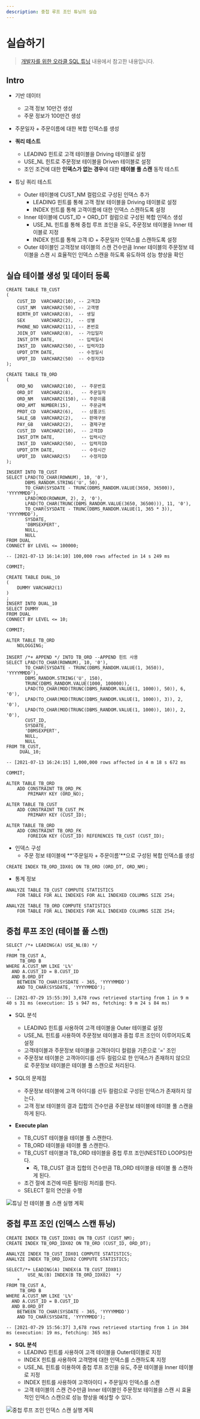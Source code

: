 ```yaml
---
description: 중첩 루프 조인 튜닝의 실습
---
```


# 실습하기

> [개발자를 위한 오라클 SQL 튜닝](https://www.hanbit.co.kr/store/books/look.php?p_code=E9267570814) 내용에서 참고한 내용입니다.

## Intro

- 기반 데이터
	- 고객 정보 10만건 생성
	- 주문 정보가 100만건 생성

- 주문일자 + 주문이름에 대한 복합 인덱스를 생성

- **쿼리 테스트**
	- LEADING 힌트로 고객 테이블을 Driving 테이블로 설정
	- USE_NL 힌트로 주문정보 테이블을 Driven 테이블로 설정
	- 조인 조건에 대한 **인덱스가 없는 경우**에 대한 **테이블 풀 스캔** 동작 테스트

- 튜닝 쿼리 테스트
	- Outer 테이블에 CUST_NM 컬럼으로 구성된 인덱스 추가
		- LEADING 힌트를 통해 고객 정보 테이블을 Driving 테이블로 설정
		- INDEX 힌트를 통해 고객이름에 대한 인덱스 스캔하도록 설정
	- Inner 테이블에 CUST_ID + ORD_DT 컬럼으로 구성된 복합 인덱스 생성
		- USE_NL 힌트를 통해 중첩 루프 조인을 유도, 주문정보 테이블을 Inner 테이블로 지정
		- INDEX 힌트를 통해 고객 ID + 주문일자 인덱스를 스캔하도록 설정
	- Outer 테이블인 고객정보 테이블의 스캔 건수만큼 Inner 테이블의 주문정보 테이블을 스캔 시 효율적인 인덱스 스캔을 하도록 유도하여 성능 향상을 확인

## 실습 테이블 생성 및 데이터 등록

```oracle
CREATE TABLE TB_CUST
(
    CUST_ID  VARCHAR2(10), -- 고객ID
    CUST_NM  VARCHAR2(50), -- 고객명
    BIRTH_DT VARCHAR2(8),  -- 생일
    SEX      VARCHAR2(2),  -- 성별
    PHONE_NO VARCHAR2(11), -- 폰번호
    JOIN_DT  VARCHAR2(8),  -- 가입일자
    INST_DTM DATE,         -- 입력일시
    INST_ID  VARCHAR2(50), -- 입력자ID
    UPDT_DTM DATE,         -- 수정일시
    UPDT_ID  VARCHAR2(50)  -- 수정자ID
);

CREATE TABLE TB_ORD
(
    ORD_NO   VARCHAR2(10),  -- 주문번호
    ORD_DT   VARCHAR2(8),   -- 주문일자
    ORD_NM   VARCHAR2(150), -- 주문이름
    ORD_AMT  NUMBER(15),    -- 주문금액
    PRDT_CD  VARCHAR2(6),   -- 상품코드
    SALE_GB  VARCHAR2(2),   -- 판매구분
    PAY_GB   VARCHAR2(2),   -- 결제구분
    CUST_ID  VARCHAR2(10),  -- 고객ID
    INST_DTM DATE,          -- 입력시간
    INST_ID  VARCHAR2(50),  -- 입력자ID
    UPDT_DTM DATE,          -- 수정시간
    UPDT_ID  VARCHAR2(5)    -- 수정자ID
);

INSERT INTO TB_CUST
SELECT LPAD(TO_CHAR(ROWNUM), 10, '0'),
       DBMS_RANDOM.STRING('U', 50),
       TO_CHAR(SYSDATE - TRUNC(DBMS_RANDOM.VALUE(3650, 36500)), 'YYYYMMDD'),
       LPAD(MOD(ROWNUM, 2), 2, '0'),
       LPAD(TO_CHAR(TRUNC(DBMS_RANDOM.VALUE(3650, 36500))), 11, '0'),
       TO_CHAR(SYSDATE - TRUNC(DBMS_RANDOM.VALUE(1, 365 * 3)), 'YYYYMMDD'),
       SYSDATE,
       'DBMSEXPERT',
       NULL,
       NULL
FROM DUAL
CONNECT BY LEVEL <= 100000;

-- [2021-07-13 16:14:10] 100,000 rows affected in 14 s 249 ms

COMMIT;

CREATE TABLE DUAL_10
(
    DUMMY VARCHAR2(1)
)
;
INSERT INTO DUAL_10
SELECT DUMMY
FROM DUAL
CONNECT BY LEVEL <= 10;

COMMIT;

ALTER TABLE TB_ORD
    NOLOGGING;

INSERT /*+ APPEND */ INTO TB_ORD --APPEND 힌트 사용
SELECT LPAD(TO_CHAR(ROWNUM), 10, '0'),
       TO_CHAR(SYSDATE - TRUNC(DBMS_RANDOM.VALUE(1, 3650)), 'YYYYMMDD'),
       DBMS_RANDOM.STRING('U', 150),
       TRUNC(DBMS_RANDOM.VALUE(1000, 100000)),
       LPAD(TO_CHAR(MOD(TRUNC(DBMS_RANDOM.VALUE(1, 1000)), 50)), 6, '0'),
       LPAD(TO_CHAR(MOD(TRUNC(DBMS_RANDOM.VALUE(1, 1000)), 3)), 2, '0'),
       LPAD(TO_CHAR(MOD(TRUNC(DBMS_RANDOM.VALUE(1, 1000)), 10)), 2, '0'),
       CUST_ID,
       SYSDATE,
       'DBMSEXPERT',
       NULL,
       NULL
FROM TB_CUST,
     DUAL_10;

-- [2021-07-13 16:24:15] 1,000,000 rows affected in 4 m 18 s 672 ms

COMMIT;

ALTER TABLE TB_ORD
    ADD CONSTRAINT TB_ORD_PK
        PRIMARY KEY (ORD_NO);

ALTER TABLE TB_CUST
    ADD CONSTRAINT TB_CUST_PK
        PRIMARY KEY (CUST_ID);

ALTER TABLE TB_ORD
    ADD CONSTRAINT TB_ORD_FK
        FOREIGN KEY (CUST_ID) REFERENCES TB_CUST (CUST_ID);

```

- 인덱스 구성
	- 주문 정보 테이블에 **'주문일자 + 주문이름'**으로 구성된 복합 인덱스를 생성

```oracle
CREATE INDEX TB_ORD_IDX01 ON TB_ORD (ORD_DT, ORD_NM);
```

- 통계 정보

```oracle
ANALYZE TABLE TB_CUST COMPUTE STATISTICS
    FOR TABLE FOR ALL INDEXES FOR ALL INDEXED COLUMNS SIZE 254;

ANALYZE TABLE TB_ORD COMPUTE STATISTICS
    FOR TABLE FOR ALL INDEXES FOR ALL INDEXED COLUMNS SIZE 254;
```

## 중첩 루프 조인 (테이블 풀 스캔)

```oracle
SELECT /*+ LEADING(A) USE_NL(B) */
    *
FROM TB_CUST A,
     TB_ORD B
WHERE A.CUST_NM LIKE 'L%'
  AND A.CUST_ID = B.CUST_ID
  AND B.ORD_DT
    BETWEEN TO_CHAR(SYSDATE - 365, 'YYYYMMDD')
    AND TO_CHAR(SYSDATE, 'YYYYMMDD');

-- [2021-07-29 15:55:39] 3,678 rows retrieved starting from 1 in 9 m 40 s 31 ms (execution: 15 s 947 ms, fetching: 9 m 24 s 84 ms)
```

- SQL 분석
	- LEADING 힌트를 사용하여 고객 테이블을 Outer 테이블로 설정
	- USE_NL 힌트를 사용하여 주문정보 테이블과 중첩 루프 조인이 이루어지도록 설정
	- 고객테이블과 주문정보 테이블을 고객아이디 컬럼을 기준으로 '=' 조인
	- 주문정보 테이블은 고객아이디를 선두 컬럼으로 한 인덱스가 존재하지 않으므로 주문정보 테이블은 테이블 풀 스캔으로 처리된다.

- SQL의 문제점
	- 주문정보 테이블에 고객 아이디를 선두 컬럼으로 구성된 인덱스가 존재하지 않는다.
	- 고객 정보 테이블의 결과 집합의 건수만큼 주문정보 테이블에 테이블 풀 스캔을 하게 된다.

- **Execute plan**
	- TB_CUST 테이블을 테이블 풀 스캔한다.
	- TB_ORD 테이블을 테이블 풀 스캔한다.
	- TB_CUST 테이블과 TB_ORD 테이블을 중첩 루프 조인(NESTED LOOPS)한다.
		- 즉, TB_CUST 결과 집합의 건수만큼 TB_ORD 테이블을 테이블 풀 스캔하게 된다.
	- 조건 절에 조건에 따른 필터링 처리를 한다.
	- SELECT 절의 연산을 수행

![튜닝 전 테이블 풀 스캔 실행 계획](../images/executeplan/executeplan_68.png)

## 중첩 루프 조인 (인덱스 스캔 튜닝)

```oracle
CREATE INDEX TB_CUST_IDX01 ON TB_CUST (CUST_NM);
CREATE INDEX TB_ORD_IDX02 ON TB_ORD (CUST_ID, ORD_DT);

ANALYZE INDEX TB_CUST_IDX01 COMPUTE STATISTICS;
ANALYZE INDEX TB_ORD_IDX02 COMPUTE STATISTICS;

SELECT/*+ LEADING(A) INDEX(A TB_CUST_IDX01) 
        USE_NL(B) INDEX(B TB_ORD_IDX02)  */
    *
FROM TB_CUST A,
     TB_ORD B
WHERE A.CUST_NM LIKE 'L%'
  AND A.CUST_ID = B.CUST_ID
  AND B.ORD_DT
    BETWEEN TO_CHAR(SYSDATE - 365, 'YYYYMMDD')
    AND TO_CHAR(SYSDATE, 'YYYYMMDD');

-- [2021-07-29 15:56:37] 3,678 rows retrieved starting from 1 in 384 ms (execution: 19 ms, fetching: 365 ms)
```

- **SQL 분석**
	- LEADING 힌트를 사용하여 고객 테이블을 Outer테이블로 지정
	- INDEX 힌트를 사용하여 고객명에 대한 인덱스를 스캔하도록 지정
	- USE_NL 힌트를 이용하여 중첩 루프 조인을 유도, 주문 테이블을 Inner 테이블로 지정
	- INDEX 힌트를 사용하여 고객아이디 + 주문일자 인덱스를 스캔
	- 고객 테이블의 스캔 건수만큼 Inner 테이블인 주문정보 테이블을 스캔 시 효율적인 인덱스 스캔으로 성능 향상을 예상할 수 있다.

![중첩 루프 조인 인덱스 스캔 실행 계획](../images/executeplan/executeplan_70.png)
